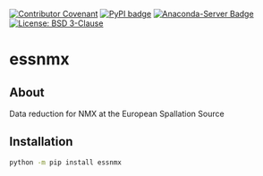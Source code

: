 [![Contributor Covenant](https://img.shields.io/badge/Contributor%20Covenant-2.1-4baaaa.svg)](CODE_OF_CONDUCT.md)
[![PyPI badge](http://img.shields.io/pypi/v/essnmx.svg)](https://pypi.python.org/pypi/essnmx)
[![Anaconda-Server Badge](https://anaconda.org/scipp/essnmx/badges/version.svg)](https://anaconda.org/scipp/essnmx)
[![License: BSD 3-Clause](https://img.shields.io/badge/License-BSD%203--Clause-blue.svg)](LICENSE)

# essnmx

## About

Data reduction for NMX at the European Spallation Source

## Installation

```sh
python -m pip install essnmx
```

